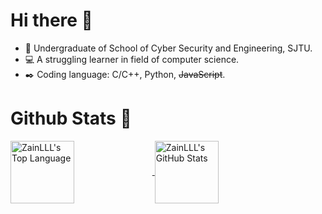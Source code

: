 # Hi there 👋

- :boy: Undergraduate of School of Cyber Security and Engineering, SJTU.
- :computer: A struggling learner in field of computer science.
- :black_nib: Coding language: C/C++, Python, ~~JavaScript~~.

# Github Stats :triangular_flag_on_post:

<a href="https://github.com/ZainLLL">
  <img align="center" src="https://github-readme-stats-snowy.vercel.app/api/top-langs/?username=ZainLLL&layout=compact&theme=onedark&&langs_count=5" alt="ZainLLL's Top Language"  width="45%" height="100"/>
</a>

<a href="https://github.com/ZainLLL">
  <img align="center" src="https://github-readme-stats.vercel.app/api?username=ZainLLL&theme=onedark&hide=prs,issues&show_icons=true" alt="ZainLLL's GitHub Stats"  width="45%" height="100"/>
</a>
